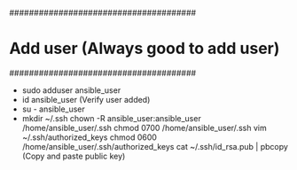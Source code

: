 
######################################
# Add user (Always good to add user)
######################################
- sudo adduser ansible_user
- id ansible_user (Verify user added)
- su - ansible_user
- mkdir ~/.ssh
  chown -R ansible_user:ansible_user /home/ansible_user/.ssh
  chmod 0700 /home/ansible_user/.ssh
  vim ~/.ssh/authorized_keys
  chmod 0600 /home/ansible_user/.ssh/authorized_keys
  cat ~/.ssh/id_rsa.pub | pbcopy (Copy and paste public key)






